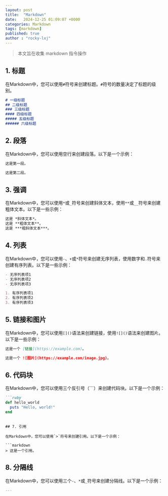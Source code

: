 ```yaml
---
layout: post
title:  "Markdown"
date:   2024-12-25 01:09:07 +0000
categories: Markdown
tags: [markdown]
published: true
author : "rocky-lxj"
---
```

>本文旨在收集 markdown 指令操作


## 1. 标题

在Markdown中，您可以使用`#`符号来创建标题。`#`符号的数量决定了标题的级别。

```markdown
# 一级标题
## 二级标题
### 三级标题
#### 四级标题
##### 五级标题
###### 六级标题
```

## 2. 段落

在Markdown中，您可以使用空行来创建段落。以下是一个示例：

```markdown
这是第一段。

这是第二段。
```

## 3. 强调

在Markdown中，您可以使用`*`或`_`符号来创建斜体文本，使用`**`或`__`符号来创建粗体文本。以下是一些示例：

```markdown
这是 *斜体文本*。
这是 **粗体文本**。
这是 ***粗斜体文本***。
```

## 4. 列表

在Markdown中，您可以使用`-`、`+`或`*`符号来创建无序列表，使用数字和`.`符号来创建有序列表。以下是一些示例：

```markdown
- 无序列表项1
- 无序列表项2
- 无序列表项3

1. 有序列表项1
2. 有序列表项2
3. 有序列表项3
```

## 5. 链接和图片

在Markdown中，您可以使用`[]()`语法来创建链接，使用`![]()`语法来创建图片。以下是一些示例：

```markdown
这是一个 [链接](https://example.com)。

这是一个 ![图片](https://example.com/image.jpg)。
```

## 6. 代码块

在Markdown中，您可以使用三个反引号（```）来创建代码块。以下是一个示例：

```markdown
```ruby
def hello_world
  puts "Hello, world!"
end
```
```

## 7. 引用

在Markdown中，您可以使用`>`符号来创建引用。以下是一个示例：

```markdown
> 这是一个引用。
```

## 8. 分隔线

在Markdown中，您可以使用三个`-`、`*`或`_`符号来创建分隔线。以下是一个示例：

```markdown
---
```


[jekyll-docs]: https://jekyllrb.com/docs/home
[jekyll-gh]:   https://github.com/jekyll/jekyll
[jekyll-talk]: https://talk.jekyllrb.com/
